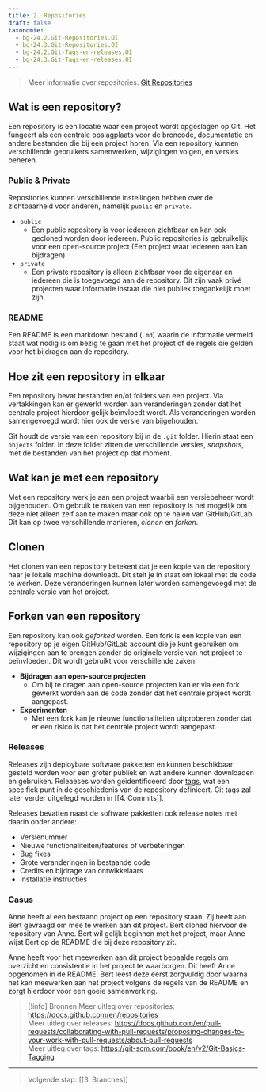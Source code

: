 ```yaml
---
title: 2. Repositories
draft: false
taxonomie:
  - bg-24.2.Git-Repositories.OI
  - bg-24.3.Git-Repositories.OI
  - bg-24.2.Git-Tags-en-releases.OI
  - bg-24.3.Git-Tags-en-releases.OI
---
```

> Meer informatie over repositories: [Git Repositories](https://docs.github.com/en/repositories)

## Wat is een repository?
Een repository is een locatie waar een project wordt opgeslagen op Git. Het fungeert als een centrale opslagplaats voor de broncode, documentatie en andere bestanden die bij een project horen. Via een repository kunnen verschillende gebruikers samenwerken, wijzigingen volgen, en versies beheren. 
### Public & Private
Repositories kunnen verschillende instellingen hebben over de zichtbaarheid voor anderen, namelijk `public` en `private`.
- `public`
	- Een public repository is voor iedereen zichtbaar en kan ook gecloned worden door iedereen. Public repositories is gebruikelijk voor een open-source project (Een project waar iedereen aan kan bijdragen).
- `private` 
	- Een private repository is alleen zichtbaar voor de eigenaar en iedereen die is toegevoegd aan de repository. Dit zijn vaak privé projecten waar informatie instaat die niet publiek toegankelijk moet zijn.

### README
Een README is een markdown bestand (`.md`) waarin de informatie vermeld staat wat nodig is om bezig te gaan met het project of de regels die gelden voor het bijdragen aan de repository. 

## Hoe zit een repository in elkaar
Een repository bevat bestanden en/of folders van een project. Via vertakkingen kan er gewerkt worden aan veranderingen zonder dat het centrale project hierdoor gelijk beïnvloedt wordt. Als veranderingen worden samengevoegd wordt hier ook de versie van bijgehouden. 

Git houdt de versie van een repository bij in de `.git` folder. Hierin staat een `objects` folder. In deze folder zitten de verschillende versies, *snapshots*, met de bestanden van het project op dat moment.


## Wat kan je met een repository
Met een repository werk je aan een project waarbij een versiebeheer wordt bijgehouden. Om gebruik te maken van een repository is het mogelijk om deze niet alleen zelf aan te maken maar ook op te halen van GitHub/GitLab. Dit kan op twee verschillende manieren, *clonen* en *forken*.
## Clonen
Het clonen van een repository betekent dat je een kopie van de repository naar je lokale machine downloadt. Dit stelt je in staat om lokaal met de code te werken. Deze veranderingen kunnen later worden samengevoegd met de centrale versie van het project.

## Forken van een repository
Een repository kan ook *geforked* worden. Een fork is een kopie van een repository op je eigen GitHub/GitLab account die je kunt gebruiken om wijzigingen aan te brengen zonder de originele versie van het project te beïnvloeden. Dit wordt gebruikt voor verschillende zaken:
- **Bijdragen aan open-source projecten**
	- Om bij te dragen aan open-source projecten kan er via een fork gewerkt worden aan de code zonder dat het centrale project wordt aangepast. 
- **Experimenten**
	- Met een fork kan je nieuwe functionaliteiten uitproberen zonder dat er een risico is dat het centrale project wordt aangepast.

### Releases
Releases zijn deploybare software pakketten en kunnen beschikbaar gesteld worden voor een groter publiek en wat andere kunnen downloaden en gebruiken. Releaeses worden geïdentificeerd door [tags](https://git-scm.com/book/en/v2/Git-Basics-Tagging), wat een specifiek punt in de geschiedenis van de repository definieert. Git tags zal later verder uitgelegd worden in [[4. Commits]].

Releases bevatten naast de software pakketten ook release notes met daarin onder andere:
- Versienummer
- Nieuwe functionaliteiten/features of verbeteringen
- Bug fixes
- Grote veranderingen in bestaande code
- Credits en bijdrage van ontwikkelaars
- Installatie instructies

### Casus
Anne heeft al een bestaand project op een repository staan. Zij heeft aan Bert gevraagd om mee te werken aan dit project. Bert cloned hiervoor de repository van Anne. Bert wil gelijk beginnen met het project, maar Anne wijst Bert op de README die bij deze repository zit.

Anne heeft voor het meewerken aan dit project bepaalde regels om overzicht en consistentie in het project te waarborgen. Dit heeft Anne opgenomen in de README. Bert leest deze eerst zorgvuldig door waarna het kan meewerken aan het project volgens de regels van de README en zorgt hierdoor voor een goeie samenwerking.


> [!info] Bronnen
> Meer uitleg over repositories: https://docs.github.com/en/repositories \
> Meer uitleg over releases: https://docs.github.com/en/pull-requests/collaborating-with-pull-requests/proposing-changes-to-your-work-with-pull-requests/about-pull-requests \
> Meer uitleg over tags: https://git-scm.com/book/en/v2/Git-Basics-Tagging

---

> Volgende stap: [[3. Branches]]